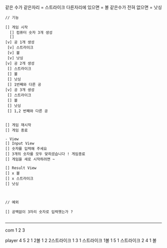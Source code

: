 

같은 수가 같은자리 = 스트라이크
다른자리에 있으면 = 볼
같은수가 전혀 없으면 = 낫싱

````
// 기능

[] 게임 시작
  [] 컴퓨터 숫자 3개 생성
  []
[v] 공 1개 생성
 [v] 스트라이크
 [v] 볼
 [v] 낫싱
[v] 공 2개 생성
 [] 스트라이크 
 [] 볼
 [] 낫싱 
 [] 1번째와 다른 공
[v] 공 3개 생성
 [] 스트라이크
 [] 볼
 [] 낫싱
 [] 1,2 번째와 다른 공


[] 게임 재시작
[] 게임 종료

- View
[] Input View
[] 숫자를 입력해 주세요
[] 3개의 숫자를 모두 맞히셨습니다 ! 게임종료
[] 게임을 새로 시작하려면 ~ 

[] Result View 
[] x 볼 
[] x 스트라이크
[] 낫싱



// 예외

[] 공백없이 3자리 숫자로 입력햇는가 ?
 
````

---------- 
com 1 2 3

player  4 5
        2 1 2볼
        1 2 2스트라이크
        1 3 1 스트라이크 1볼
        1 5 1 스트라이크
        2 4 1 볼

        